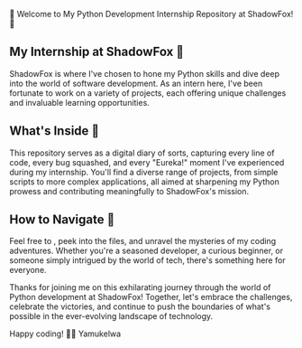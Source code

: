 🚀 Welcome to My Python Development Internship Repository at ShadowFox! 🦊

## My Internship at ShadowFox 🦊

ShadowFox is where I've chosen to hone my Python skills and dive deep into the world of software development. As an intern here, I've been fortunate to work on a variety of projects, each offering unique challenges and invaluable learning opportunities.

## What's Inside 📁

This repository serves as a digital diary of sorts, capturing every line of code, every bug squashed, and every "Eureka!" moment I've experienced during my internship. You'll find a diverse range of projects, from simple scripts to more complex applications, all aimed at sharpening my Python prowess and contributing meaningfully to ShadowFox's mission.

## How to Navigate 🧭

Feel free to , peek into the files, and unravel the mysteries of my coding adventures. Whether you're a seasoned developer, a curious beginner, or someone simply intrigued by the world of tech, there's something here for everyone.


Thanks for joining me on this exhilarating journey through the world of Python development at ShadowFox! Together, let's embrace the challenges, celebrate the victories, and continue to push the boundaries of what's possible in the ever-evolving landscape of technology.

Happy coding! 🚀✨
Yamukelwa
